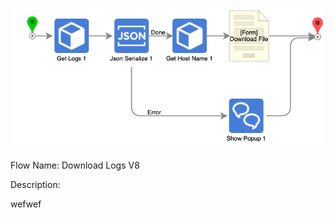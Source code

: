 ![image description](Image.jpg)
 
Flow Name: Download Logs V8
<p>
Description: <p>wefwef</p>

 
</p>